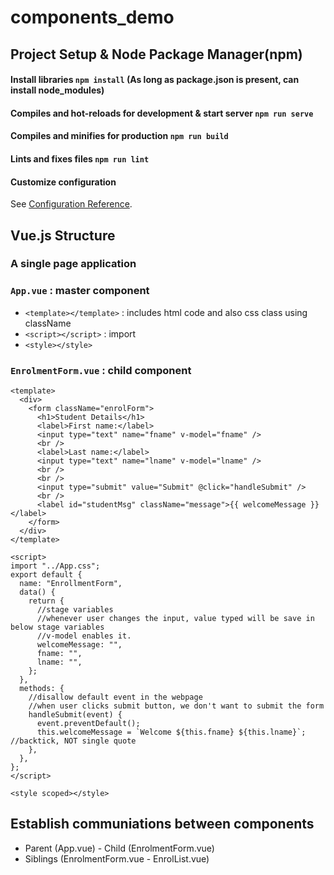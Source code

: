 # components_demo

## Project Setup & Node Package Manager(npm)

#### Install libraries `npm install` (As long as package.json is present, can install node_modules)

#### Compiles and hot-reloads for development & start server `npm run serve`

#### Compiles and minifies for production `npm run build`

#### Lints and fixes files `npm run lint`

#### Customize configuration

See [Configuration Reference](https://cli.vuejs.org/config/).

## Vue.js Structure

### A single page application

### `App.vue` : master component

- `<template></template>` : includes html code and also css class using className
- `<script></script>` : import
- `<style></style>`

### `EnrolmentForm.vue` : child component

```vue
<template>
  <div>
    <form className="enrolForm">
      <h1>Student Details</h1>
      <label>First name:</label>
      <input type="text" name="fname" v-model="fname" />
      <br />
      <label>Last name:</label>
      <input type="text" name="lname" v-model="lname" />
      <br />
      <br />
      <input type="submit" value="Submit" @click="handleSubmit" />
      <br />
      <label id="studentMsg" className="message">{{ welcomeMessage }}</label>
    </form>
  </div>
</template>

<script>
import "../App.css";
export default {
  name: "EnrollmentForm",
  data() {
    return {
      //stage variables
      //whenever user changes the input, value typed will be save in below stage variables
      //v-model enables it.
      welcomeMessage: "",
      fname: "",
      lname: "",
    };
  },
  methods: {
    //disallow default event in the webpage
    //when user clicks submit button, we don't want to submit the form
    handleSubmit(event) {
      event.preventDefault();
      this.welcomeMessage = `Welcome ${this.fname} ${this.lname}`; //backtick, NOT single quote
    },
  },
};
</script>

<style scoped></style>
```

## Establish communiations between components

- Parent (App.vue) - Child (EnrolmentForm.vue)
- Siblings (EnrolmentForm.vue - EnrolList.vue)
